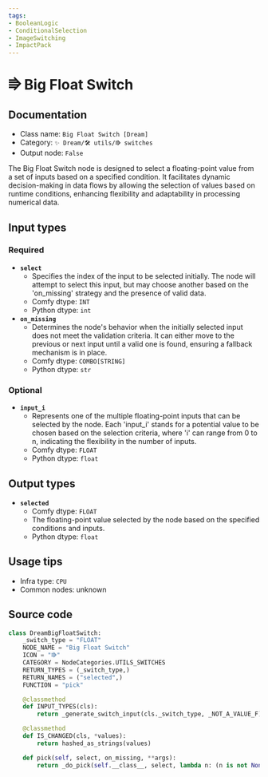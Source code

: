 ```yaml
---
tags:
- BooleanLogic
- ConditionalSelection
- ImageSwitching
- ImpactPack
---
```


# ⭆ Big Float Switch
## Documentation
- Class name: `Big Float Switch [Dream]`
- Category: `✨ Dream/🛠 utils/⭆ switches`
- Output node: `False`

The Big Float Switch node is designed to select a floating-point value from a set of inputs based on a specified condition. It facilitates dynamic decision-making in data flows by allowing the selection of values based on runtime conditions, enhancing flexibility and adaptability in processing numerical data.
## Input types
### Required
- **`select`**
    - Specifies the index of the input to be selected initially. The node will attempt to select this input, but may choose another based on the 'on_missing' strategy and the presence of valid data.
    - Comfy dtype: `INT`
    - Python dtype: `int`
- **`on_missing`**
    - Determines the node's behavior when the initially selected input does not meet the validation criteria. It can either move to the previous or next input until a valid one is found, ensuring a fallback mechanism is in place.
    - Comfy dtype: `COMBO[STRING]`
    - Python dtype: `str`
### Optional
- **`input_i`**
    - Represents one of the multiple floating-point inputs that can be selected by the node. Each 'input_i' stands for a potential value to be chosen based on the selection criteria, where 'i' can range from 0 to n, indicating the flexibility in the number of inputs.
    - Comfy dtype: `FLOAT`
    - Python dtype: `float`
## Output types
- **`selected`**
    - Comfy dtype: `FLOAT`
    - The floating-point value selected by the node based on the specified conditions and inputs.
    - Python dtype: `float`
## Usage tips
- Infra type: `CPU`
- Common nodes: unknown


## Source code
```python
class DreamBigFloatSwitch:
    _switch_type = "FLOAT"
    NODE_NAME = "Big Float Switch"
    ICON = "⭆"
    CATEGORY = NodeCategories.UTILS_SWITCHES
    RETURN_TYPES = (_switch_type,)
    RETURN_NAMES = ("selected",)
    FUNCTION = "pick"

    @classmethod
    def INPUT_TYPES(cls):
        return _generate_switch_input(cls._switch_type, _NOT_A_VALUE_F)

    @classmethod
    def IS_CHANGED(cls, *values):
        return hashed_as_strings(values)

    def pick(self, select, on_missing, **args):
        return _do_pick(self.__class__, select, lambda n: (n is not None) and (n != _NOT_A_VALUE_F), on_missing, **args)

```

